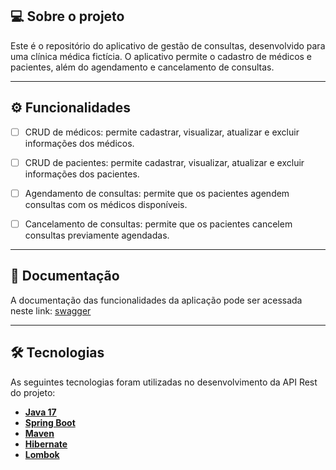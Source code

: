 ## 💻 Sobre o projeto

Este é o repositório do aplicativo de gestão de consultas, desenvolvido para uma clínica médica fictícia. O aplicativo permite o cadastro de médicos e pacientes, além do agendamento e cancelamento de consultas.

---

## ⚙️ Funcionalidades

- [ ] CRUD de médicos: permite cadastrar, visualizar, atualizar e excluir informações dos médicos.
- [ ] CRUD de pacientes: permite cadastrar, visualizar, atualizar e excluir informações dos pacientes.
- [ ] Agendamento de consultas: permite que os pacientes agendem consultas com os médicos disponíveis.
- [ ] Cancelamento de consultas: permite que os pacientes cancelem consultas previamente agendadas.


---

## 📄 Documentação

A documentação das funcionalidades da aplicação pode ser acessada neste link: <a href="">swagger</a>

---

## 🛠 Tecnologias

As seguintes tecnologias foram utilizadas no desenvolvimento da API Rest do projeto:

- **[Java 17](https://www.oracle.com/java)**
- **[Spring Boot](https://spring.io/projects/spring-boot)**
- **[Maven](https://maven.apache.org)**
- **[Hibernate](https://hibernate.org)**
- **[Lombok](https://projectlombok.org)**

